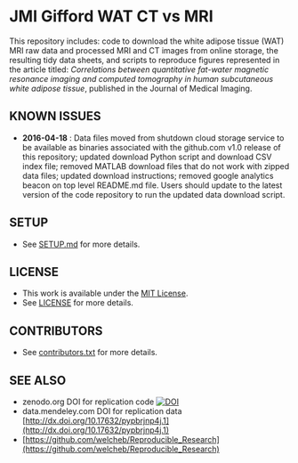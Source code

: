 JMI Gifford WAT CT vs MRI
=========================

This repository includes: code to download the white adipose tissue (WAT) MRI raw data and processed MRI and CT images from online storage, the resulting tidy data sheets, and scripts to reproduce figures represented in the article titled:
*Correlations between quantitative fat-water magnetic resonance imaging and computed tomography in human subcutaneous white adipose tissue*, published in the Journal of Medical Imaging.

KNOWN ISSUES
------------
* **2016-04-18** : Data files moved from shutdown cloud storage service to be available as binaries associated with the github.com v1.0 release of this repository; updated download Python script and download CSV index file; removed MATLAB download files that do not work with zipped data files; updated download instructions; removed google analytics beacon on top level README.md file. Users should update to the latest version of the code repository to run the updated data download script.

SETUP
-----
* See [SETUP.md](./SETUP.md) for more details.

LICENSE
-------
* This work is available under the [MIT License](http://opensource.org/licenses/MIT).
* See [LICENSE](./LICENSE) for more details.

CONTRIBUTORS
------------
* See [contributors.txt](./contributors.txt) for more details.

SEE ALSO
--------
* zenodo.org DOI for replication code [![DOI](https://zenodo.org/badge/doi/10.5281/zenodo.34029.svg)](http://dx.doi.org/10.5281/zenodo.34029)
* data.mendeley.com DOI for replication data [http://dx.doi.org/10.17632/pypbrjnp4j.1](http://dx.doi.org/10.17632/pypbrjnp4j.1)
* [https://github.com/welcheb/Reproducible_Research](https://github.com/welcheb/Reproducible_Research)

